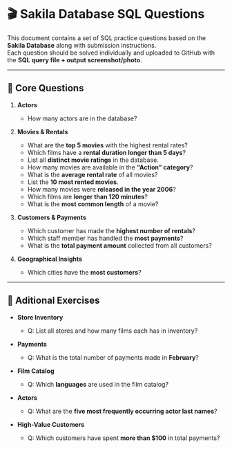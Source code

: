 # 🎬 Sakila Database SQL Questions

This document contains a set of SQL practice questions based on the **Sakila Database** along with submission instructions.  
Each question should be solved individually and uploaded to GitHub with the **SQL query file + output screenshot/photo**.  

---

## 📌 Core Questions

1. **Actors**
   - How many actors are in the database?

2. **Movies & Rentals**
   - What are the **top 5 movies** with the highest rental rates?
   - Which films have a **rental duration longer than 5 days**?
   - List all **distinct movie ratings** in the database.
   - How many movies are available in the **“Action” category**?
   - What is the **average rental rate** of all movies?
   - List the **10 most rented movies**.
   - How many movies were **released in the year 2006**?
   - Which films are **longer than 120 minutes**?
   - What is the **most common length** of a movie?

3. **Customers & Payments**
   - Which customer has made the **highest number of rentals**?
   - Which staff member has handled the **most payments**?
   - What is the **total payment amount** collected from all customers?

4. **Geographical Insights**
   - Which cities have the **most customers**?

---

## 📌 Aditional Exercises

- **Store Inventory**
  - Q: List all stores and how many films each has in inventory?

- **Payments**
  - Q: What is the total number of payments made in **February**?

- **Film Catalog**
  - Q: Which **languages** are used in the film catalog?

- **Actors**
  - Q: What are the **five most frequently occurring actor last names**?

- **High-Value Customers**
  - Q: Which customers have spent **more than $100** in total payments?
